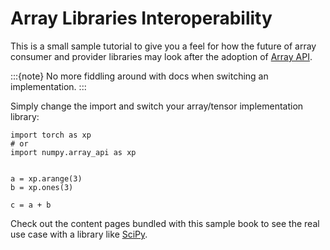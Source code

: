 # Array Libraries Interoperability

This is a small sample tutorial to give you a feel for how the future of array consumer and provider libraries may look after the adoption of [Array API](https://data-apis.org/array-api/latest/).

:::{note}
No more fiddling around with docs when switching an implementation.
:::

Simply change the import and switch your array/tensor implementation library:

```
import torch as xp
# or
import numpy.array_api as xp


a = xp.arange(3)
b = xp.ones(3)

c = a + b
```

Check out the content pages bundled with this sample book to see the real use case with a library like [SciPy](https://github.com/scipy/scipy).
